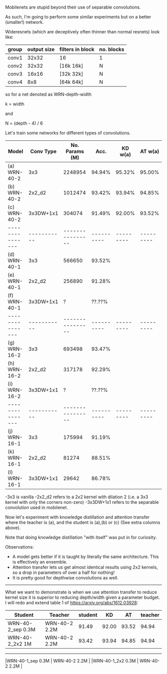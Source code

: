 Mobilenets are stupid beyond their use of separable convolutions.

As such, I'm going to perform some similar experiments but on a better (smaller!) network.

Wideresnets (which are deceptively often thinner than normal resnets) look like:

| group | output size | filters in block  | no. blocks |
|-------|-------------|-------------------|------------| 
| conv1 | 32x32       | 16                |  1         |
| conv2 | 32x32       |[16k 16k]          |  N         |
| conv3 | 16x16       |[32k 32k]          |  N         |
| conv4 | 8x8         |[64k 64k]          |  N         |

so for a net denoted as WRN-depth-width

k = width

and 

N = (depth - 4) / 6

Let's train some networks for different types of convolutions.

| Model         | Conv Type | No. Params (M) | Acc.     | KD w(a) | AT w(a) |
|---------------|-----------|----------------|----------|---------|---------|
|(a) WRN-40-2   | 3x3       | 2248954        | 94.94%   | 95.32%  | 95.00%  |
|(b) WRN-40-2   | 2x2_d2    | 1012474        | 93.42%   | 93.94%  | 94.85%  |
|(c) WRN-40-2   | 3x3DW+1x1 | 304074         | 91.49%   | 92.00%  | 93.52%  |
|---------------|-----------|----------------|----------|---------|---------|
|(d) WRN-40-1   | 3x3       | 566650         | 93.52%   |         |         |
|(e) WRN-40-1   | 2x2_d2    | 256890         | 91.28%   |         |         |
|(f) WRN-40-1   | 3x3DW+1x1 | ?              | ??.??%   |         |         |
|---------------|-----------|----------------|----------|---------|---------|
|(g) WRN-16-2   | 3x3       | 693498         | 93.47%   |         |         |
|(h) WRN-16-2   | 2x2_d2    | 317178         | 92.29%   |         |         |
|(i) WRN-16-2   | 3x3DW+1x1 | ?              | ??.??%   |         |         |
|---------------|-----------|----------------|----------|---------|---------|
|(j) WRN-16-1   | 3x3       | 175994         | 91.19%   |         |         |
|(k) WRN-16-1   | 2x2_d2    | 81274          | 88.51%   |         |         |
|(l) WRN-16-1   | 3x3DW+1x1 | 29642          | 86.78%   |         |         |



-3x3 is vanilla
-2x2_d2 refers to a 2x2 kernel with dilation 2 (i.e. a 3x3 kernel with only the corners non-zero)
-3x3DW+1x1 refers to the separable convolution used in mobilenet.

Now let's experiment with knowledge distillation and attention transfer where the teacher is (a), and the student is (a),(b) or (c) (See extra columns above).

Note that doing knowledge distillation "with itself" was put in for curiosity.

Observations:
- A model gets better if it is taught by literally the same architecture. This is effectively an ensemble.
- Attention transfer lets us get almost identical results using 2x2 kernels, so a drop in parameters of over a half for nothing!
- It is pretty good for depthwise convolutions as well.

--------------------

What we want to demonstrate is when we use attention transfer to reduce kernel size it is superior to reducing depth/width given a parameter budget.
I will redo and extend table 1 of https://arxiv.org/abs/1612.03928:


| Student          | Teacher         | student | KD     | AT     | teacher  |
|------------------|-----------------|---------|--------|--------|----------|
|WRN-40-2_sep 0.3M | WRN-40-2 2.2M   | 91.49   | 92.00  | 93.52  | 94.94    |
|WRN-40-2_2x2 1M   | WRN-40-2 2.2M   | 93.42   | 93.94  | 94.85  | 94.94    |
---------------------------------------------------------------------------- 
|WRN-40-1_sep 0.3M | WRN-40-2 2.2M   | 
|WRN-40-1_2x2 0.3M | WRN-40-2 2.2M   | 

    
